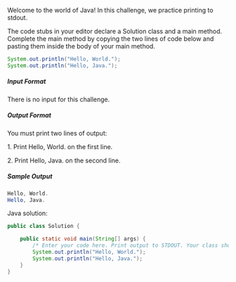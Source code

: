 <p>Welcome to the world of Java! In this challenge, we practice printing to stdout.</p>
<p>The code stubs in your editor declare a Solution class and a main method. Complete the main method by copying the two lines of code below and pasting them inside the body of your main method.</p>

```Java
System.out.println("Hello, World.");
System.out.println("Hello, Java.");
```

<h5>Input Format</h5>
<p>There is no input for this challenge.</p>
<h5>Output Format</h5>
<p>You must print two lines of output:</p>
<p>1. Print Hello, World. on the first line.</p>
<p>2. Print Hello, Java. on the second line.</p>
<h5>Sample Output</h5>

```Java
Hello, World.
Hello, Java.
```
<p>Java solution:</p>

```Java
public class Solution {

    public static void main(String[] args) {
        /* Enter your code here. Print output to STDOUT. Your class should be named Solution. */
        System.out.println("Hello, World.");
        System.out.println("Hello, Java.");
    }
}
```

